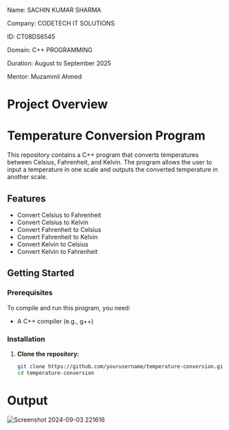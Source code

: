 Name: SACHIN KUMAR SHARMA

Company: CODETECH IT SOLUTIONS

ID: CT08DS6545

Domain: C++ PROGRAMMING

Duration: August to September 2025

Mentor: Muzammil Ahmed

# Project Overview

# Temperature Conversion Program

This repository contains a C++ program that converts temperatures between Celsius, Fahrenheit, and Kelvin. The program allows the user to input a temperature in one scale and outputs the converted temperature in another scale.

## Features

- Convert Celsius to Fahrenheit
- Convert Celsius to Kelvin
- Convert Fahrenheit to Celsius
- Convert Fahrenheit to Kelvin
- Convert Kelvin to Celsius
- Convert Kelvin to Fahrenheit


   
## Getting Started

### Prerequisites

To compile and run this program, you need:

- A C++ compiler (e.g., g++)

### Installation

1. **Clone the repository:**

   ```bash
   git clone https://github.com/yourusername/temperature-conversion.git
   cd temperature-conversion

 # Output
 ![Screenshot 2024-09-03 221616](https://github.com/user-attachments/assets/82d09023-f036-4a38-8d74-81a556ddfb18)

